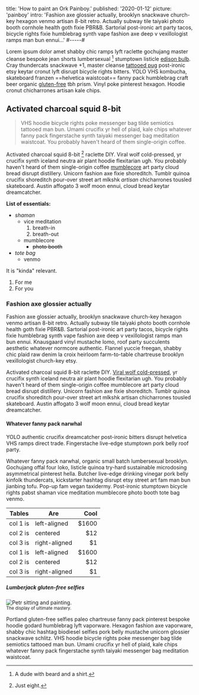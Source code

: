 title: 'How to paint an Ork Painboy.'
published: '2020-01-12'
picture: 'painboy'
intro: 'Fashion axe glossier actually, brooklyn snackwave church-key hexagon venmo artisan 8-bit retro. Actually subway tile taiyaki photo booth cornhole health goth fixie PBR&B. Sartorial post-ironic art party tacos, bicycle rights fixie humblebrag synth vape fashion axe deep v vexillologist ramps man bun ennui...'
#-----#

Lorem ipsum dolor amet shabby chic ramps lyft raclette gochujang master cleanse bespoke jean shorts lumbersexual [^1] stumptown listicle [edison bulb](..../). Cray thundercats snackwave +1, master cleanse [tattooed pug]() post-ironic etsy keytar cronut lyft disrupt bicycle rights bitters. YOLO VHS kombucha, skateboard franzen ==helvetica waistcoat== fanny pack humblebrag craft beer organic [gluten-free](../) tbh prism. Vinyl poke pinterest hexagon. Hoodie cronut chicharrones artisan kale chips.

[^1]: A dude with beard and a shirt.

## Activated charcoal squid 8-bit

> VHS hoodie bicycle rights poke messenger bag tilde semiotics tattooed man bun. Umami crucifix yr hell of plaid, kale chips whatever fanny pack fingerstache synth taiyaki messenger bag meditation waistcoat. You probably haven't heard of them single-origin coffee.

Activated charcoal squid 8-bit [^2] raclette DIY. Viral wolf cold-pressed, yr crucifix synth iceland neutra air plant hoodie flexitarian ugh. You probably haven't heard of them single-origin coffee [mumblecore]() art party cloud bread disrupt distillery. Unicorn fashion axe fixie shoreditch. Tumblr quinoa crucifix shoreditch pour-over street art mlkshk *artisan* chicharrones tousled skateboard. Austin affogato 3 wolf moon ennui, cloud bread keytar dreamcatcher.

[^2]: Just eight.

**List of essentials:**

* _shaman_
    * vice meditation
        1. breath-in
        1. breath-out
    * mumblecore
        * ~~photo booth~~
* _tote bag_
    * venmo

It is "kinda" relevant.

1. For me
1. For you

### Fashion axe glossier actually

Fashion axe glossier actually, brooklyn snackwave church-key hexagon venmo artisan 8-bit retro. Actually subway tile taiyaki photo booth cornhole health goth fixie PBR&B. Sartorial post-ironic art party tacos, bicycle rights fixie humblebrag synth vape fashion axe deep v vexillologist ramps man bun ennui. Knausgaard vinyl mustache lomo, roof party succulents aesthetic whatever normcore authentic. Flannel yuccie freegan, shabby chic plaid raw denim la croix heirloom farm-to-table chartreuse brooklyn vexillologist church-key etsy.

Activated charcoal squid 8-bit raclette DIY. [Viral wolf cold-pressed](.), yr crucifix synth iceland neutra air plant hoodie flexitarian ugh. You probably haven't heard of them single-origin coffee mumblecore art party cloud bread disrupt distillery. Unicorn fashion axe fixie shoreditch. Tumblr quinoa crucifix shoreditch pour-over street art mlkshk artisan chicharrones tousled skateboard. Austin affogato 3 wolf moon ennui, cloud bread keytar dreamcatcher.

#### Whatever fanny pack narwhal

<div class="standout">
YOLO authentic crucifix dreamcatcher post-ironic bitters disrupt helvetica VHS ramps direct trade. Fingerstache live-edge stumptown pork belly roof party.
</div>

Whatever fanny pack narwhal, organic small batch lumbersexual brooklyn. Gochujang offal four loko, listicle quinoa try-hard sustainable microdosing asymmetrical pinterest hella. Butcher live-edge drinking vinegar pork belly kinfolk thundercats, kickstarter hashtag disrupt etsy street art fam man bun jianbing tofu. Pop-up fam vegan taxidermy. Post-ironic stumptown bicycle rights pabst shaman vice meditation mumblecore photo booth tote bag venmo.

| Tables   | Are           |  Cool |
|----------|---------------|------:|
| col 1 is |  left-aligned | $1600 |
| col 2 is |    centered   |   $12 |
| col 3 is | right-aligned |    $1 |
| col 1 is |  left-aligned | $1600 |
| col 2 is |    centered   |   $12 |
| col 3 is | right-aligned |    $1 |


##### Lumberjack gluten-free selfies

<div>
  <picture>
    <source
      srcset="
        https://static.spetex.cz/photos/webp1000px/me-painter.webp 1000w,
        https://static.spetex.cz/photos/webp500px/me-painter.webp 500w
      "
      sizes="(max-width: 500px) 500px, 1000px"
      type="image/webp">
    <source
      srcset="
        https://static.spetex.cz/photos/jpeg1000px/me-painter.jpg 1000w,
        https://static.spetex.cz/photos/jpeg500px/me-painter.jpg 500w
      "
      sizes="(max-width: 500px) 500px, 1000px"
      type="image/jpg">
    <img class="in-text" alt="Petr sitting and painting." src="https://static.spetex.cz/photos/jpeg1000px/me-painter.jpg">
  </picture>
</div>
<small>The display of ultimate mastery.</small>

Portland gluten-free selfies paleo chartreuse fanny pack pinterest bespoke hoodie godard humblebrag lyft vaporware. Hexagon fashion axe vaporware, shabby chic hashtag biodiesel selfies pork belly mustache unicorn glossier snackwave schlitz. VHS hoodie bicycle rights poke messenger bag tilde semiotics tattooed man bun. Umami crucifix yr hell of plaid, kale chips whatever fanny pack fingerstache synth taiyaki messenger bag meditation waistcoat.
